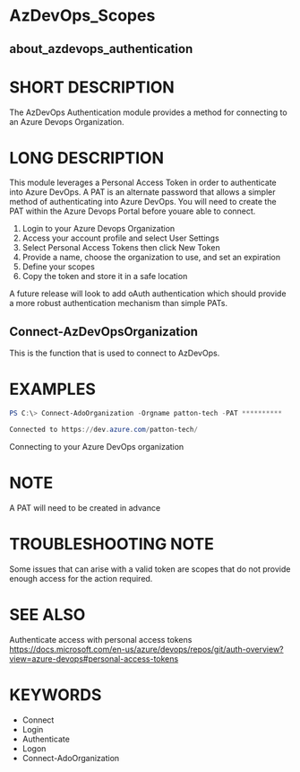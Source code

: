 ﻿# AzDevOps_Scopes

## about_azdevops_authentication

# SHORT DESCRIPTION

The AzDevOps Authentication module provides a method for connecting to an Azure Devops Organization.


# LONG DESCRIPTION

This module leverages a Personal Access Token in order to authenticate into Azure DevOps. A PAT is an alternate password that allows a simpler method of authenticating into Azure DevOps. You will need to create the PAT within the Azure Devops Portal before youare able to connect.

1. Login to your Azure Devops Organization
2. Access your account profile and select User Settings
3. Select Personal Access Tokens then click New Token
4. Provide a name, choose the organization to use, and set an expiration
5. Define your scopes
6. Copy the token and store it in a safe location

A future release will look to add oAuth authentication which should provide a  more robust authentication mechanism than simple PATs.

## Connect-AzDevOpsOrganization

This is the function that is used to connect to AzDevOps.

# EXAMPLES

```powershell
PS C:\> Connect-AdoOrganization -Orgname patton-tech -PAT **********

Connected to https://dev.azure.com/patton-tech/
```

Connecting to your Azure DevOps organization

# NOTE

A PAT will need to be created in advance

# TROUBLESHOOTING NOTE

Some issues that can arise with a valid token are scopes that do not provide enough access for the action required.

# SEE ALSO

Authenticate access with personal access tokens
<https://docs.microsoft.com/en-us/azure/devops/repos/git/auth-overview?view=azure-devops#personal-access-tokens>

# KEYWORDS

- Connect
- Login
- Authenticate
- Logon
- Connect-AdoOrganization
